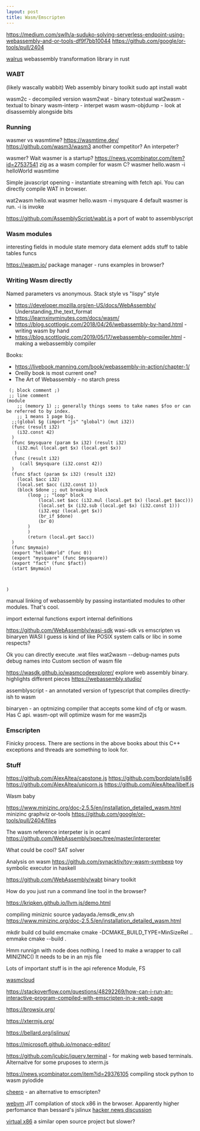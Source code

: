 ```yaml
---
layout: post
title: Wasm/Emscripten
---
```


<https://medium.com/swlh/a-suduko-solving-serverless-endpoint-using-webassembly-and-or-tools-df9f7bb10044>
https://github.com/google/or-tools/pull/2404

[walrus](https://docs.rs/walrus/latest/walrus/) webassembly transformation library in rust

### WABT
(likely wascally wabbit) Web assembly binary toolkit
sudo apt install wabt 

wasm2c - decompiled version
wasm2wat - binary totextual
wat2wasm - textual to binary
wasm-interp - interpet wasm
wasm-objdump - look at disassembly alongside bits


### Running 
wasmer vs wasmtime? <https://wasmtime.dev/>
<https://github.com/wasm3/wasm3> another competitor? An interpeter?

wasmer?
Wait wasmer is a startup?
<https://news.ycombinator.com/item?id=27537541> zig as a wasm compiler for wasm C?
wasmer hello.wasm -i helloWorld
wasmtime

Simple javascript opening - instantiate streaming with fetch api.
You can directly compile WAT in browser.

wat2wasm hello.wat
 wasmer  hello.wasm -i mysquare 4
default wasmer is run. -i is invoke

<https://github.com/AssemblyScript/wabt.js> a port of wabt to assemblyscript

### Wasm modules
 interesting fields in module
 state
 memory
 data
 element adds stuff to table
 tables
 funcs








<https://wapm.io/> package manager - runs examples in browser?

### Writing Wasm directly
Named parameters vs anonymous.
Stack style vs "lispy" style

- <https://developer.mozilla.org/en-US/docs/WebAssembly/> Understanding_the_text_format
- <https://learnxinyminutes.com/docs/wasm/>
- <https://blog.scottlogic.com/2018/04/26/webassembly-by-hand.html> - writing wasm by hand
- <https://blog.scottlogic.com/2019/05/17/webassembly-compiler.html> - making a webassembly compiler

Books:
- <https://livebook.manning.com/book/webassembly-in-action/chapter-1/>
- Oreilly book is most current one?
- The Art of Webassembly - no starch press


```wat
 (; block comment ;)
 ;; line comment
(module
    ;; (memory 1) ;; generally things seems to take names $foo or can be referred to by index.
    ;; 1 means 1 page big. 
  ;;(global $g (import "js" "global") (mut i32))
  (func (result i32)
    (i32.const 42)
  )
  (func $mysquare (param $x i32) (result i32) 
    (i32.mul (local.get $x) (local.get $x))
   )
  (func (result i32)
     (call $mysquare (i32.const 42))
  )
  (func $fact (param $x i32) (result i32)
    (local $acc i32)
    (local.set $acc (i32.const 1))
    (block $done ;; out breaking block
        (loop ;; "loop" block
            (local.set $acc (i32.mul (local.get $x) (local.get $acc)))
            (local.set $x (i32.sub (local.get $x) (i32.const 1)))
            (i32.eqz (local.get $x))
            (br_if $done)
            (br 0)
        )
        )
        (return (local.get $acc))
  )
  (func $mymain)
  (export "helloWorld" (func 0))
  (export "mysquare" (func $mysquare))
  (export "fact" (func $fact))
  (start $mymain)


  
)
```

manual linking of webassembly by passing instantiated modules to other modules. That's cool.

import external functions
export internal definitions

<https://github.com/WebAssembly/wasi-sdk>
wasi-sdk vs emscripten vs binaryen
WASI I guess is kind of like POSIX system calls or libc in some respects?


Ok you can directly execute .wat files
wat2wasm --debug-names puts debug names into Custom section of wasm file

<https://wasdk.github.io/wasmcodeexplorer/> explore web assembly binary. highlights different pieces
<https://webassembly.studio/>


assemblyscript - an annotated version of typescript that compiles directly-ish to wasm


binaryen - an optmizing compiler that accepts some kind of cfg or wasm. Has C api.
wasm-opt will optimize wasm for me
wasm2js

### Emscripten

Finicky process.
There are sections in the above books about this
C++ exceptions and threads are something to look for.


### Stuff

<https://github.com/AlexAltea/capstone.js>
<https://github.com/bordplate/js86>
<https://github.com/AlexAltea/unicorn.js>
<https://github.com/AlexAltea/libelf.js>

Wasm baby

https://www.minizinc.org/doc-2.5.5/en/installation_detailed_wasm.html minizinc
graphviz
or-tools https://github.com/google/or-tools/pull/2404/files


The wasm reference interpeter is in ocaml
https://github.com/WebAssembly/spec/tree/master/interpreter


What could be cool?
SAT solver


Analysis on wasm 
https://github.com/synacktiv/toy-wasm-symbexp toy symbolic executor in haskell

https://github.com/WebAssembly/wabt binary toolkit


How do you just run a command line tool in the browser?

https://kripken.github.io/llvm.js/demo.html


compiling miniznic 
source yadayada./emsdk_env.sh
https://www.minizinc.org/doc-2.5.5/en/installation_detailed_wasm.html

mkdir build
cd build
emcmake cmake -DCMAKE_BUILD_TYPE=MinSizeRel ..
emmake cmake --build .

Hmm runnign with node does nothing.
I need to make a wrapper to call MINIZINC()
It needs to be in an mjs file

Lots of important stuff is in the api reference
Module, FS

[wasmcloud](https://wasmcloud.com/)

https://stackoverflow.com/questions/48292269/how-can-i-run-an-interactive-program-compiled-with-emscripten-in-a-web-page

https://browsix.org/

https://xtermjs.org/

https://bellard.org/jslinux/

https://microsoft.github.io/monaco-editor/

<https://github.com/jcubic/jquery.terminal> - for making web based terminals. Alternaitve for some pruposes to xterm.js


<https://news.ycombinator.com/item?id=29376105> compiling stock python to wasm
pyiodide


[cheerp](https://leaningtech.com/cheerp/) - an alternative to emscripten?

[webvm](https://medium.com/leaningtech/webvm-client-side-x86-virtual-machines-in-the-browser-40a60170b361) JIT compilation of stock x86 in the brwoser. Apparently higher perfomance than bessard's jslinux [hacker news discussion](https://news.ycombinator.com/item?id=30167403)

[virtual x86](https://copy.sh/v86/) a similar open source project but slower?